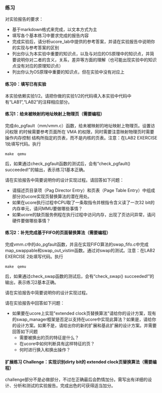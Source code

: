 
### 练习

对实验报告的要求：
 - 基于markdown格式来完成，以文本方式为主
 - 填写各个基本练习中要求完成的报告内容
 - 完成实验后，请分析ucore_lab中提供的参考答案，并请在实验报告中说明你的实现与参考答案的区别
 - 列出你认为本实验中重要的知识点，以及与对应的OS原理中的知识点，并简要说明你对二者的含义，关系，差异等方面的理解（也可能出现实验中的知识点没有对应的原理知识点）
 - 列出你认为OS原理中重要的知识点，但在实验中没有对应上
 
#### 练习0：填写已有实验

本实验依赖实验1/2。请把你做的实验1/2的代码填入本实验中代码中有“LAB1”,“LAB2”的注释相应部分。

#### 练习1：给未被映射的地址映射上物理页（需要编程）

完成do\_pgfault（mm/vmm.c）函数，给未被映射的地址映射上物理页。设置访问权限
的时候需要参考页面所在 VMA
的权限，同时需要注意映射物理页时需要操作内存控制
结构所指定的页表，而不是内核的页表。注意：在LAB2 EXERCISE
1处填写代码。执行
```
make　qemu
```
后，如果通过check\_pgfault函数的测试后，会有“check\_pgfault()
succeeded!”的输出，表示练习1基本正确。

请在实验报告中简要说明你的设计实现过程。请回答如下问题：

 - 请描述页目录项（Pag Director Entry）和页表（Page Table Entry）中组成部分对ucore实现页替换算法的潜在用处。
 - 如果在ucore执行过程中CPU取了一条取指令并根指令含义读了一次32 bit的内存单元，请问MMU要做哪些事情？
 - 如果ucore的缺页服务例程在执行过程中访问内存，出现了页访问异常，请问硬件要做哪些事情？

#### 练习2：补充完成基于FIFO的页面替换算法（需要编程）

完成vmm.c中的do\_pgfault函数，并且在实现FIFO算法的swap\_fifo.c中完成map\_swappable和swap\_out\_vistim函数。通过对swap的测试。注意：在LAB2
EXERCISE 2处填写代码。执行
```
make　qemu
```
后，如果通过check\_swap函数的测试后，会有“check\_swap()
succeeded!”的输出，表示练习2基本正确。

请在实验报告中简要说明你的设计实现过程。

请在实验报告中回答如下问题：

 - 如果要在ucore上实现"extended clock页替换算法"请给你的设计方案，现有的swap_manager框架是否足以支持在ucore中实现此算法？如果是，请给你的设计方案。如果不是，请给出你的新的扩展和基此扩展的设计方案。并需要回答如下问题
   - 需要被换出的页的特征是什么？
   - 在ucore中如何判断具有这样特征的页？
   - 何时进行换入和换出操作？


#### 扩展练习 Challenge：实现识别dirty bit的 extended clock页替换算法（需要编程）

challenge部分不是必做部分，不过在正确最后会酌情加分。需写出有详细的设计、分析和测试的实验报告。完成出色的可获得适当加分。
